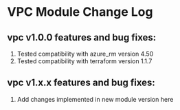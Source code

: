 # VPC Module Change Log

## vpc v1.0.0 features and bug fixes:

1. Tested compatibility with azure_rm version 4.50
2. Tested compatibility with terraform version 1.1.7

## vpc v1.x.x features and bug fixes:

1. Add changes implemented in new module version here
